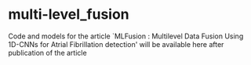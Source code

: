 # multi-level_fusion
Code and models for the article `MLFusion : Multilevel Data Fusion Using 1D-CNNs for Atrial Fibrillation detection' will be available here after publication of the article
